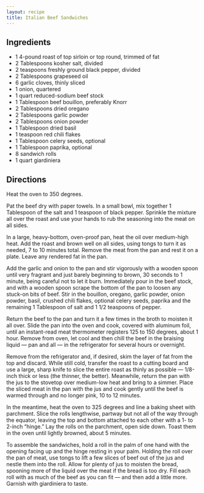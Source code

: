 ```yaml
---
layout: recipe
title: Italian Beef Sandwiches
---
```


## Ingredients

* 1 4-pound roast of top sirloin or top round, trimmed of fat
* 2 Tablespoons kosher salt, divided
* 2 teaspoons freshly ground black pepper, divided
* 2 Tablespoons grapeseed oil
* 6 garlic cloves, thinly sliced
* 1 onion, quartered
* 1 quart reduced-sodium beef stock
* 1 Tablespoon beef bouillon, preferably Knorr
* 2 Tablespoons dried oregano
* 2 Tablespoons garlic powder
* 2 Tablespoons onion powder
* 1 Tablespoon dried basil
* 1 teaspoon red chili flakes
* 1 Tablespoon celery seeds, optional
* 1 Tablespoon paprika, optional
* 8 sandwich rolls
* 1 quart giardiniera

## Directions

Heat the oven to 350 degrees.

Pat the beef dry with paper towels. In a small bowl, mix together 1 Tablespoon of the salt and 1 teaspoon of black pepper. Sprinkle the mixture all over the roast and use your hands to rub the seasoning into the meat on all sides.

In a large, heavy-bottom, oven-proof pan, heat the oil over medium-high heat. Add the roast and brown well on all sides, using tongs to turn it as needed, 7 to 10 minutes total. Remove the meat from the pan and rest it on a plate. Leave any rendered fat in the pan.

Add the garlic and onion to the pan and stir vigorously with a wooden spoon until very fragrant and just barely beginning to brown, 30 seconds to 1 minute, being careful not to let it burn. Immediately pour in the beef stock, and with a wooden spoon scrape the bottom of the pan to loosen any stuck-on bits of beef. Stir in the bouillon, oregano, garlic powder, onion powder, basil, crushed chili flakes, optional celery seeds, paprika and the remaining 1 Tablespoon of salt and 1 1/2 teaspoons of pepper.

Return the beef to the pan and turn it a few times in the broth to moisten it all over. Slide the pan into the oven and cook, covered with aluminum foil, until an instant-read meat thermometer registers 125 to 150 degrees, about 1 hour. Remove from oven, let cool and then chill the beef in the braising liquid — pan and all — in the refrigerator for several hours or overnight.

Remove from the refrigerator and, if desired, skim the layer of fat from the top and discard. While still cold, transfer the roast to a cutting board and use a large, sharp knife to slice the entire roast as thinly as possible — 1/8-inch thick or less (the thinner, the better). Meanwhile, return the pan with the jus to the stovetop over medium-low heat and bring to a simmer. Place the sliced meat in the pan with the jus and cook gently until the beef is warmed through and no longer pink, 10 to 12 minutes.

In the meantime, heat the oven to 325 degrees and line a baking sheet with parchment. Slice the rolls lengthwise, partway but not all of the way through the equator, leaving the top and bottom attached to each other with a 1- to 2-inch “hinge.” Lay the rolls on the parchment, open side down. Toast them in the oven until lightly browned, about 5 minutes.

To assemble the sandwiches, hold a roll in the palm of one hand with the opening facing up and the hinge resting in your palm. Holding the roll over the pan of meat, use tongs to lift a few slices of beef out of the jus and nestle them into the roll. Allow for plenty of jus to moisten the bread, spooning more of the liquid over the meat if the bread is too dry. Fill each roll with as much of the beef as you can fit — and then add a little more. Garnish with giardiniera to taste.
